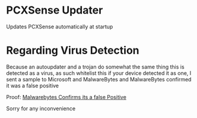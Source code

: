 # PCXSense Updater

Updates PCXSense automatically at startup

# Regarding Virus Detection

Because an autoupdater and a trojan do somewhat the same thing this is detected as a virus, as such whitelist this if your device detected it as one, I sent a sample to Microsoft and MalwareBytes and MalwareBytes confirmed it was a false positive

Proof: [Malwarebytes Confirms its a false Positive](https://forums.malwarebytes.com/topic/307011-false-positive-on-my-autoupdater/)

Sorry for any inconvenience
